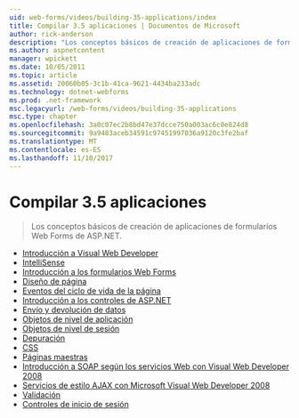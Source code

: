 ```yaml
---
uid: web-forms/videos/building-35-applications/index
title: Compilar 3.5 aplicaciones | Documentos de Microsoft
author: rick-anderson
description: "Los conceptos básicos de creación de aplicaciones de formularios Web Forms de ASP.NET."
ms.author: aspnetcontent
manager: wpickett
ms.date: 10/05/2011
ms.topic: article
ms.assetid: 20060b05-3c1b-41ca-9621-4434ba233adc
ms.technology: dotnet-webforms
ms.prod: .net-framework
msc.legacyurl: /web-forms/videos/building-35-applications
msc.type: chapter
ms.openlocfilehash: 3a0c07ec2b8bd47e37dcce750a003ac6c0e824d8
ms.sourcegitcommit: 9a9483aceb34591c97451997036a9120c3fe2baf
ms.translationtype: MT
ms.contentlocale: es-ES
ms.lasthandoff: 11/10/2017
---
```

<a name="building-35-applications"></a>Compilar 3.5 aplicaciones
====================
> Los conceptos básicos de creación de aplicaciones de formularios Web Forms de ASP.NET.


- [Introducción a Visual Web Developer](intro-to-visual-web-developer.md)
- [IntelliSense](intellisense.md)
- [Introducción a los formularios Web Forms](intro-to-web-forms.md)
- [Diseño de página](page-layout.md)
- [Eventos del ciclo de vida de la página](page-lifecycle-events.md)
- [Introducción a los controles de ASP.NET](intro-to-aspnet-controls.md)
- [Envío y devolución de datos](submit-and-postback.md)
- [Objetos de nivel de aplicación](application-level-objects.md)
- [Objetos de nivel de sesión](session-level-objects.md)
- [Depuración](debugging.md)
- [CSS](css.md)
- [Páginas maestras](masterpages.md)
- [Introducción a SOAP según los servicios Web con Visual Web Developer 2008](an-introduction-to-soap-based-web-services-with-visual-web-developer-2008.md)
- [Servicios de estilo AJAX con Microsoft Visual Web Developer 2008](ajax-style-services-with-microsoft-visual-web-developer-2008.md)
- [Validación](validation.md)
- [Controles de inicio de sesión](login-controls.md)
